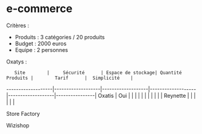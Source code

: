 # e-commerce
Critères : 
- Produits : 3 catégories / 20 produits
- Budget : 2000 euros
- Equipe : 2 personnes


Oxatys :

       Site        |     Sécurité      | Espace de stockage| Quantité Produits |        Tarif      |  Simplicité    |
-------------------|-------------------|-------------------|-------------------|-------------------|----------------|
   Oxatis          |        Oui	    |                   |                   |                   |                |
                   |    	           |		          |                   |                   |                |
   Reynette        |    	           |                   |                   |                   |                |
                
  Store Factory
  
  Wizishop
